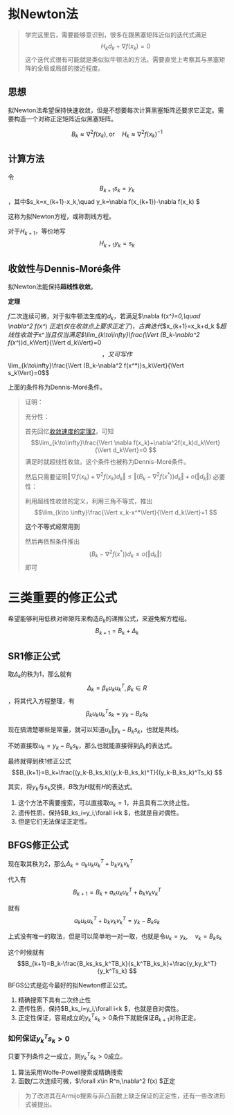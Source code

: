 # 拟Newton法

> 学完这里后，需要能够意识到，很多在跟黑塞矩阵近似的迭代式满足$$H_kd_k+\nabla f(x_k)=0 $$这个迭代式很有可能就是类似拟牛顿法的方法。需要直觉上考察其与黑塞矩阵的全局或局部的接近程度。

## 思想

拟Newton法希望保持快速收敛，但是不想要每次计算黑塞矩阵还要求它正定。需要构造一个对称正定矩阵近似黑塞矩阵。

$$B_k\approx \nabla^2 f(x_k),\text{or} \quad H_k\approx \nabla^2 f(x_k)^{-1}$$

## 计算方法

令$$B_{k+1}s_k=y_k$$，其中$s_k=x_{k+1}-x_k,\quad y_k=\nabla f(x_{k+1})-\nabla f(x_k) $

这称为拟Newton方程，或称割线方程。

对于$H_{k+1}$，等价地写$$H_{k+1}y_k=s_k$$

## 收敛性与Dennis-Moré条件

拟Newton法能保持**超线性收敛**。

**定理**

$f$二次连续可微，对于拟牛顿法生成的$d_k$，若满足$\nabla f(x^*)=0,\quad \nabla^2 f(x^*) $正定(仅在收敛点上要求正定了)，古典迭代$$x_{k+1}=x_k+d_k $$超线性收敛于$x^*$当且仅当满足$$\lim_{k\to\infty}\frac{\Vert (B_k-\nabla^2 f(x^*))d_k\Vert}{\Vert d_k\Vert}=0 $$，又可写作$$ \lim_{k\to\infty}\frac{\Vert (B_k-\nabla^2 f(x^*))s_k\Vert}{\Vert s_k\Vert}=0$$

上面的条件称为Dennis-Moré条件。


> 证明：
>
> 充分性：
>
> 首先回忆[收敛速度的定理2](10-收敛速度.md#定理2)，可知 $$\lim_{k\to\infty}\frac{\Vert \nabla f(x_k)+\nabla^2f(x_k)d_k\Vert}{\Vert d_k\Vert}=0 $$满足时就超线性收敛。这个条件也被称为Dennis-Moré条件。
>
> 然后只需要证明$\Vert \nabla f(x_k)+\nabla^2f(x_k)d_k\Vert\leq \Vert (B_k-\nabla^2 f(x^*))d_k\Vert+o(\Vert d_k\Vert )$
> 必要性：
>
> 利用超线性收敛的定义，利用三角不等式，推出$$\lim_{k\to \infty}\frac{\Vert x_k-x^*\Vert}{\Vert d_k\Vert}=1 $$
>
> **这个不等式经常用到**
>
> 然后再依照条件推出$$ (B_k-\nabla^2 f(x^*))d_k\leq o(\Vert d_k\Vert) $$即可

# 三类重要的修正公式

希望能够利用低秩对称矩阵来构造$B_k$的递推公式，来避免解方程组。$$B_{k+1}=B_k+\Delta_k $$

## SR1修正公式

取$\Delta_k$的秩为1，那么就有$$\Delta_k=\beta_ku_ku_k^T ,\beta_k\in R$$，将其代入方程整理，有$$\beta_ku_ku_k^Ts_k=y_k-B_ks_k $$

现在搞清楚哪些是常量，就可以知道$u_k\Vert y_k-B_ks_k$，也就是共线。

不妨直接取$u_k=y_k-B_ks_k$，那么也就能直接得到$\beta_k$的表达式。

最终就得到秩1修正公式$$B_{k+1}=B_k+\frac{(y_k-B_ks_k)(y_k-B_ks_k)^T}{(y_k-B_ks_k)^Ts_k} $$

其实，将$y_k$与$s_k$交换，$B$改为$H$就有$H$的表达式。

1. 这个方法不需要搜索，可以直接取$\alpha_k=1$，并且具有二次终止性。
2. 遗传性质，保持$B_ks_i=y_i,\forall i<k $，也就是自对偶性。
3. 但是它们无法保证正定性。

## BFGS修正公式

现在取其秩为2，那么$\Delta_k=a_ku_ku_k^T+b_kv_kv_k^T$

代入有$$B_{k+1}=B_k+a_ku_ku_k^T+b_kv_kv_k^T $$

就有$$ a_ku_ku_k^T+b_kv_kv_k^T=y_k-B_ks_k $$

上式没有唯一的取法，但是可以简单地一对一取，也就是令$u_k=y_k,\quad v_k=B_ks_k$

这个时候就有$$B_{k+1}=B_k-\frac{B_ks_ks_k^TB_k}{s_k^TB_ks_k}+\frac{y_ky_k^T}{y_k^Ts_k} $$

BFGS公式是迄今最好的拟Newton修正公式。
1. 精确搜索下具有二次终止性
2. 遗传性质，保持$B_ks_i=y_i,\forall i<k $，也就是自对偶性。
3. 正定性保证，容易成立的$y_k^Ts_k>0$条件下就能保证$B_{k+1}$对称正定。

### 如何保证$y_k^Ts_k>0$

只要下列条件之一成立，则$y_k^Ts_k>0$成立。

1. 算法采用Wolfe-Powell搜索或精确搜索
2. 函数$f$二次连续可微，$\forall x\in R^n,\nabla^2 f(x) $正定

> 为了改进其在Armijo搜索与非凸函数上缺乏保证的正定性，还有一些改进形式被提出。


